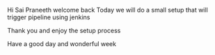 Hi Sai Praneeth welcome back
Today we will do a small setup that will trigger pipeline using jenkins

Thank you and enjoy the setup process

Have a good day and wonderful week